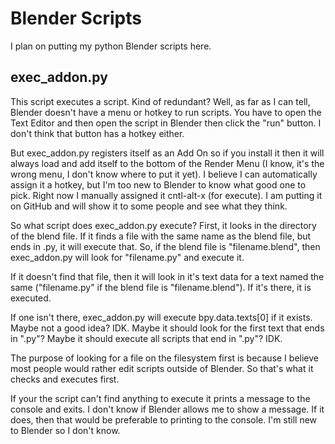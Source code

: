 # Blender Scripts

I plan on putting my python Blender scripts here.

## exec_addon.py

This script executes a script. Kind of redundant? Well, as far as I can tell, Blender doesn't have a menu or hotkey to run scripts. You have to open the Text Editor and then open the script in Blender then click the "run" button. I don't think that button has a hotkey either.

But exec_addon.py registers itself as an Add On so if you install it then it will always load and add itself to the bottom of the Render Menu (I know, it's the wrong menu, I don't know where to put it yet). I believe I can automatically assign it a hotkey, but I'm too new to Blender to know what good one to pick. Right now I manually assigned it cntl-alt-x (for execute). I am putting it on GitHub and will show it to some people and see what they think.

So what script does exec_addon.py execute? First, it looks in the directory of the blend file. If it finds a file with the same name as the blend file, but ends in .py, it will execute that. So, if the blend file is "filename.blend", then exec_addon.py will look for "filename.py" and execute it.

If it doesn't find that file, then it will look in it's text data for a text named the same ("filename.py" if the blend file is "filename.blend"). If it's there, it is executed.

If one isn't there, exec_addon.py will execute bpy.data.texts[0] if it exists. Maybe not a good idea? IDK. Maybe it should look for the first text that ends in ".py"? Maybe it should execute all scripts that end in ".py"? IDK.

The purpose of looking for a file on the filesystem first is because I believe most people would rather edit scripts outside of Blender. So that's what it checks and executes first.

If your the script can't find anything to execute it prints a message to the console and exits. I don't know if Blender allows me to show a message. If it does, then that would be preferable to printing to the console. I'm still new to Blender so I don't know.
